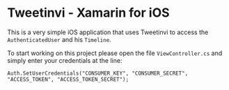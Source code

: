 ﻿# Tweetinvi - Xamarin for iOS

This is a very simple iOS application that uses Tweetinvi to access the `AuthenticatedUser` and his `Timeline`.

To start working on this project please open the file `ViewController.cs` and simply enter your credentials at the line:

`Auth.SetUserCredentials("CONSUMER_KEY", "CONSUMER_SECRET", "ACCESS_TOKEN", "ACCESS_TOKEN_SECRET");`